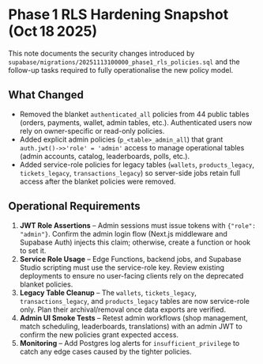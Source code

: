 # Phase 1 RLS Hardening Snapshot (Oct 18 2025)

This note documents the security changes introduced by `supabase/migrations/20251113100000_phase1_rls_policies.sql` and the follow-up tasks required to fully operationalise the new policy model.

## What Changed
- Removed the blanket `authenticated_all` policies from 44 public tables (orders, payments, wallet, admin tables, etc.). Authenticated users now rely on owner-specific or read-only policies.
- Added explicit admin policies (`p_<table>_admin_all`) that grant `auth.jwt()->>'role' = 'admin'` access to manage operational tables (admin accounts, catalog, leaderboards, polls, etc.).
- Added service-role policies for legacy tables (`wallets`, `products_legacy`, `tickets_legacy`, `transactions_legacy`) so server-side jobs retain full access after the blanket policies were removed.

## Operational Requirements
1. **JWT Role Assertions** – Admin sessions must issue tokens with `{"role": "admin"}`. Confirm the admin login flow (Next.js middleware and Supabase Auth) injects this claim; otherwise, create a function or hook to set it.
2. **Service Role Usage** – Edge Functions, backend jobs, and Supabase Studio scripting must use the service-role key. Review existing deployments to ensure no user-facing clients rely on the deprecated blanket policies.
3. **Legacy Table Cleanup** – The `wallets`, `tickets_legacy`, `transactions_legacy`, and `products_legacy` tables are now service-role only. Plan their archival/removal once data exports are verified.
4. **Admin UI Smoke Tests** – Retest admin workflows (shop management, match scheduling, leaderboards, translations) with an admin JWT to confirm the new policies grant expected access.
5. **Monitoring** – Add Postgres log alerts for `insufficient_privilege` to catch any edge cases caused by the tighter policies.
